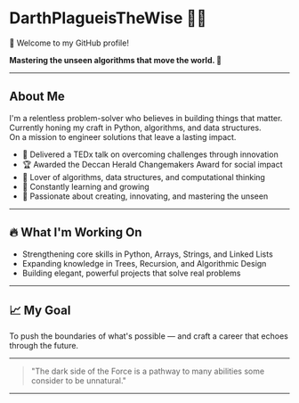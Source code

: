 # DarthPlagueisTheWise 👨‍💻

👋 Welcome to my GitHub profile!

**Mastering the unseen algorithms that move the world. 🌌**

---

## About Me
I'm a relentless problem-solver who believes in building things that matter.  
Currently honing my craft in Python, algorithms, and data structures.  
On a mission to engineer solutions that leave a lasting impact.

- 🎤 Delivered a TEDx talk on overcoming challenges through innovation
- 🏆 Awarded the Deccan Herald Changemakers Award for social impact
- 🧠 Lover of algorithms, data structures, and computational thinking
- 🚀 Constantly learning and growing
- 🌌 Passionate about creating, innovating, and mastering the unseen

---

## 🔥 What I'm Working On
- Strengthening core skills in Python, Arrays, Strings, and Linked Lists
- Expanding knowledge in Trees, Recursion, and Algorithmic Design
- Building elegant, powerful projects that solve real problems

---

## 📈 My Goal
To push the boundaries of what's possible — and craft a career that echoes through the future.

---

> "The dark side of the Force is a pathway to many abilities some consider to be unnatural."

---

